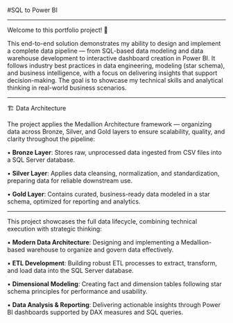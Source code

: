 #SQL to Power BI 

---

Welcome to this portfolio project! 🚀

This end-to-end solution demonstrates my ability to design and implement a complete data pipeline — from SQL-based data modeling and data warehouse development to interactive dashboard creation in Power BI.
It follows industry best practices in data engineering, modeling (star schema), and business intelligence, with a focus on delivering insights that support decision-making.
The goal is to showcase my technical skills and analytical thinking in real-world business scenarios.

---
🏗️ Data Architecture

The project applies the Medallion Architecture framework — organizing data across Bronze, Silver, and Gold layers to ensure scalability, quality, and clarity throughout the pipeline:

▪︎ **Bronze Layer**: Stores raw, unprocessed data ingested from CSV files into a SQL Server database.

▪︎ **Silver Layer**: Applies data cleansing, normalization, and standardization, preparing data for reliable downstream use.

▪︎ **Gold Layer**: Contains curated, business-ready data modeled in a star schema, optimized for reporting and analytics.

---

This project showcases the full data lifecycle, combining technical execution with strategic thinking:

▪︎ **Modern Data Architecture**: Designing and implementing a Medallion-based warehouse to organize and govern data effectively.

▪︎ **ETL Development**: Building robust ETL processes to extract, transform, and load data into the SQL Server database.

▪︎ **Dimensional Modeling**: Creating fact and dimension tables following star schema principles for performance and usability.

▪︎ **Data Analysis & Reporting**: Delivering actionable insights through Power BI dashboards supported by DAX measures and SQL queries.
